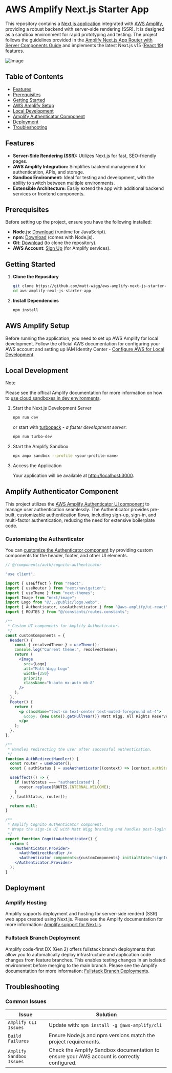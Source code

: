 # AWS Amplify Next.js Starter App

This repository contains a [Next.js application](https://nextjs.org/docs) integrated with [AWS Amplify](https://docs.amplify.aws/), providing a robust backend with server-side rendering (SSR). It is designed as a sandbox environment for rapid prototyping and testing. The project follows the guidelines provided in the [Amplify Next.js App Router with Server Components Guide](https://docs.amplify.aws/nextjs/build-a-backend/server-side-rendering/nextjs-app-router-server-components/) and implements the latest Next.js v15 ([React 19](https://react.dev/blog/2024/12/05/react-19)) features.

![Image](https://github.com/user-attachments/assets/35b3107d-7873-46c3-b7af-349b4925ddc5)

## Table of Contents

- [Features](#features)
- [Prerequisites](#prerequisites)
- [Getting Started](#getting-started)
- [AWS Amplify Setup](#aws-amplify-setup)
- [Local Development](#local-development)
- [Amplify Authenticator Component](#amplify-authenticator-component)
- [Deployment](#deployment)
- [Troubleshooting](#troubleshooting)

## Features

- **Server-Side Rendering (SSR):** Utilizes Next.js for fast, SEO-friendly pages.
- **AWS Amplify Integration:** Simplifies backend management for authentication, APIs, and storage.
- **Sandbox Environment:** Ideal for testing and development, with the ability to switch between multiple environments.
- **Extensible Architecture:** Easily extend the app with additional backend services or frontend components.

## Prerequisites

Before setting up the project, ensure you have the following installed:

- **Node.js**: [Download](https://nodejs.org/en/download/) (runtime for JavaScript).
- **npm**: [Download](https://www.npmjs.com/get-npm) (comes with Node.js).
- **Git**: [Download](https://git-scm.com/downloads) (to clone the repository).
- **AWS Account**: [Sign Up](https://aws.amazon.com/) (for Amplify services).

## Getting Started

1. **Clone the Repository**

   ```bash
   git clone https://github.com/matt-wigg/aws-amplify-next-js-starter-app.git
   cd aws-amplify-next-js-starter-app
   ```

2. **Install Dependencies**

   ```bash
   npm install
   ```

## AWS Amplify Setup

Before running the application, you need to set up AWS Amplify for local development. Follow the official AWS documentation for configuring your AWS account and setting up IAM Identity Center - [Configure AWS for Local Development](https://docs.amplify.aws/nextjs/start/account-setup/).

## Local Development

> [!NOTE]  
> Please see the offical Amplify documentation for more information on how to [use cloud sandboxes in dev environments](https://docs.amplify.aws/nextjs/deploy-and-host/sandbox-environments/setup/).

1. Start the Next.js Development Server

   ```bash
   npm run dev
   ```

   or start with [turbopack](https://nextjs.org/docs/app/api-reference/turbopack) - _a faster development server_:

   ```bash
   npm run turbo-dev
   ```

2. Start the Amplify Sandbox

   ```bash
   npx ampx sandbox --profile <your-profile-name>
   ```

3. Access the Application

   Your application will be available at [http://localhost:3000](http://localhost:3000).

## Amplify Authenticator Component

This project utilizes the [AWS Amplify Authenticator UI component](https://ui.docs.amplify.aws/react/connected-components/authenticator) to manage user authentication seamlessly. The Authenticator provides pre-built, customizable authentication flows, including sign-up, sign-in, and multi-factor authentication, reducing the need for extensive boilerplate code.

### Customizing the Authenticator

You can [customize the Authenticator component](https://ui.docs.amplify.aws/react/connected-components/authenticator/customization) by providing custom components for the header, footer, and other UI elements.

```jsx
// @/components/auth/cognito-authenticator

"use client";

import { useEffect } from "react";
import { useRouter } from "next/navigation";
import { useTheme } from "next-themes";
import Image from "next/image";
import Logo from "@/../public/logo.webp";
import { Authenticator, useAuthenticator } from "@aws-amplify/ui-react";
import { ROUTES } from "@/constants/routes.constants";

/**
 * Custom UI components for Amplify Authenticator.
 */
const customComponents = {
  Header() {
    const { resolvedTheme } = useTheme();
    console.log("Current theme:", resolvedTheme);
    return (
      <Image
        src={Logo}
        alt="Matt Wigg Logo"
        width={250}
        priority
        className="h-auto mx-auto mb-8"
      />
    );
  },
  Footer() {
    return (
      <p className="text-sm text-center text-muted-foreground mt-4">
        &copy; {new Date().getFullYear()} Matt Wigg. All Rights Reserved.
      </p>
    );
  },
};

/**
 * Handles redirecting the user after successful authentication.
 */
function AuthRedirectHandler() {
  const router = useRouter();
  const { authStatus } = useAuthenticator((context) => [context.authStatus]);

  useEffect(() => {
    if (authStatus === "authenticated") {
      router.replace(ROUTES.INTERNAL.WELCOME);
    }
  }, [authStatus, router]);

  return null;
}

/**
 * Amplify Cognito Authenticator component.
 * Wraps the sign-in UI with Matt Wigg branding and handles post-login redirection.
 */
export function CognitoAuthenticator() {
  return (
    <Authenticator.Provider>
      <AuthRedirectHandler />
      <Authenticator components={customComponents} initialState="signIn" />
    </Authenticator.Provider>
  );
}

```

## Deployment

### Amplify Hosting

Amplify supports deployment and hosting for server-side renderd (SSR) web apps created using Next.js. Please see the Amplify documentation for more information: [Amplify support for Next.js](https://docs.aws.amazon.com/amplify/latest/userguide/ssr-amplify-support.html).

### Fullstack Branch Deployment

Amplify code-first DX (Gen 2) offers fullstack branch deployments that allow you to automatically deploy infrastructure and application code changes from feature branches. This enables testing changes in an isolated environment before merging to the main branch. Please see the Amplify documentation for more information: [Fullstack Branch Deployments](https://docs.amplify.aws/nextjs/deploy-and-host/fullstack-branching/branch-deployments/).

## Troubleshooting

### Common Issues

| Issue | Solution |
|--------|---------|
| `Amplify CLI Issues` | Update with: ```npm install -g @aws-amplify/cli``` |
| `Build Failures` | Ensure Node.js and npm versions match the project requirements. |
| `Amplify Sandbox Issues` | Check the Amplify Sandbox documentation to ensure your AWS account is correctly configured. |
